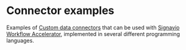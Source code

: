 # Connector examples

Examples of [Custom data connectors](http://docs.workflow.signavio.com/en/latest/integration/connectors.html) that can be used with [Signavio Workflow Accelerator](http://www.signavio.com/products/workflow/), implemented in several different programming languages.
